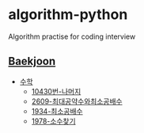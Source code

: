# algorithm-python
Algorithm practise for coding interview

## [Baekjoon](https://www.acmicpc.net/)
* [수학](https://github.com/jinlongbin/algorithm-python/tree/main/Baekjoon/%EC%88%98%ED%95%99)
  * [10430번-나머지](https://github.com/jinlongbin/algorithm-python/blob/main/Baekjoon/%EC%88%98%ED%95%99/10430-%EB%82%98%EB%A8%B8%EC%A7%80.md)
  * [2609-최대공약수와최소공배수](https://github.com/jinlongbin/algorithm-python/blob/main/Baekjoon/%EC%88%98%ED%95%99/1934-%EC%B5%9C%EC%86%8C%EA%B3%B5%EB%B0%B0%EC%88%98.md)
  * [1934-최소공배수]()
  * [1978-소수찾기](https://github.com/jinlongbin/algorithm-python/blob/main/Baekjoon/%EC%88%98%ED%95%99/1978-%EC%86%8C%EC%88%98%EC%B0%BE%EA%B8%B0.md)
